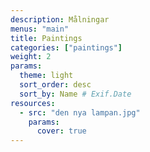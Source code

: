 ```yaml
---
description: Målningar
menus: "main"
title: Paintings
categories: ["paintings"]
weight: 2
params:
  theme: light
  sort_order: desc
  sort_by: Name # Exif.Date
resources:
  - src: "den nya lampan.jpg"
    params:
      cover: true
---
```

